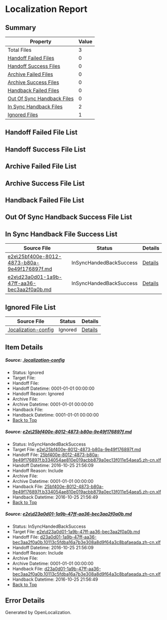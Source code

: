 # <a name='report-top'></a> Localization Report

## Summary
 Property | Value 
 -------- | ----- 
 Total Files | 3
[ Handoff Failed Files ](#handoff-failed-list)| 0
[ Handoff Success Files ](#handoff-success-list)| 0
[ Archive Failed Files ](#archive-failed-list)| 0
[ Archive Success Files ](#archive-success-list)| 0
[ Handback Failed Files ](#handback-failed-list)| 0
[ Out Of Sync Handback Files ](#outofsync-handback-success-list)| 0
[ In Sync Handback Files ](#insync-handback-success-list)| 2
[ Ignored Files ](#ignored-list)| 1

## <a name='handoff-failed-list'></a> Handoff Failed File List

## <a name='handoff-success-list'></a> Handoff Success File List

## <a name='archive-failed-list'></a> Archive Failed File List

## <a name='archive-success-list'></a> Archive Success File List

## <a name='handback-failed-list'></a> Handback Failed File List

## <a name='outofsync-handback-success-list'></a> Out Of Sync Handback Success File List

## <a name='insync-handback-success-list'></a> In Sync Handback File Success List
 Source File | Status | Details 
 ----------- | ------ | ------- 
 [e2e\25bf400e-8012-4873-b80a-9e49f176897f.md](https://github.com/OpenLocalizationTestOrg/ol-test0/blob/60e8838c7d4b8f46cb1daffed2d09a02d0eb9d2c/e2e/25bf400e-8012-4873-b80a-9e49f176897f.md) | InSyncHandedBackSuccess | [Details](#08c8b39825ef0bc281ae92b0ff5ebf0237cc2a171)
 [e2e\d23a0d01-1a9b-47ff-aa36-bec3aa2f0a0b.md](https://github.com/OpenLocalizationTestOrg/ol-test0/blob/795b34c8d191254daff998d03bf577c03a0af17a/e2e/d23a0d01-1a9b-47ff-aa36-bec3aa2f0a0b.md) | InSyncHandedBackSuccess | [Details](#3699845c750c1e5651064cb1125edae207eac0c12)

## <a name='ignored-list'></a> Ignored File List
 Source File | Status | Details 
 ----------- | ------ | ------- 
 [.localization-config](https://github.com/OpenLocalizationTestOrg/ol-test0/blob/795b34c8d191254daff998d03bf577c03a0af17a/.localization-config) | Ignored | [Details](#c268a05ecaa7ec85942ed632c29928ee5bd6da8d0)

## Item Details
##### <a name='c268a05ecaa7ec85942ed632c29928ee5bd6da8d0'></a> Source: [.localization-config](https://github.com/OpenLocalizationTestOrg/ol-test0/blob/795b34c8d191254daff998d03bf577c03a0af17a/.localization-config)
* Status: Ignored
* Target File: 
* Handoff File: 
* Handoff Datetime: 0001-01-01 00:00:00
* Handoff Reason: Ignored
* Archive File: 
* Archive Datetime: 0001-01-01 00:00:00
* Handback File: 
* Handback Datetime: 0001-01-01 00:00:00
* [Back to Top](#report-top)

##### <a name='08c8b39825ef0bc281ae92b0ff5ebf0237cc2a171'></a> Source: [e2e\25bf400e-8012-4873-b80a-9e49f176897f.md](https://github.com/OpenLocalizationTestOrg/ol-test0/blob/60e8838c7d4b8f46cb1daffed2d09a02d0eb9d2c/e2e/25bf400e-8012-4873-b80a-9e49f176897f.md)
* Status: InSyncHandedBackSuccess
* Target File: [e2e\25bf400e-8012-4873-b80a-9e49f176897f.md](https://github.com/OpenLocalizationTestOrg/ol-test0-zhcn/blob/525f24ac4dfe18485db9a313e005ff4d9f59e7fc/e2e/25bf400e-8012-4873-b80a-9e49f176897f.md)
* Handoff File: [25bf400e-8012-4873-b80a-9e49f176897f.b334054ae810e019acbb879a0ec13f011e54aea5.zh-cn.xlf](https://github.com/OpenLocalizationTestOrg/ol-test0-handoff/blob/5b6f584e267b02026bfef7b05e702202634b1d1b/ol-handoff/OpenLocalizationTestOrg/ol-test0-zhcn/shujia/mt/25bf400e-8012-4873-b80a-9e49f176897f.b334054ae810e019acbb879a0ec13f011e54aea5.zh-cn.xlf)
* Handoff Datetime: 2016-10-25 21:56:09
* Handoff Reason: Include
* Archive File: 
* Archive Datetime: 0001-01-01 00:00:00
* Handback File: [25bf400e-8012-4873-b80a-9e49f176897f.b334054ae810e019acbb879a0ec13f011e54aea5.zh-cn.xlf](https://github.com/OpenLocalizationTestOrg/ol-test0-handback/blob/a4871e1bdaafa1a39646eda15d7fac8a071ae297/ol-handback/OpenLocalizationTestOrg/ol-test0-zhcn/shujia/mt/25bf400e-8012-4873-b80a-9e49f176897f.b334054ae810e019acbb879a0ec13f011e54aea5.zh-cn.xlf)
* Handback Datetime: 2016-10-25 21:56:49
* [Back to Top](#report-top)

##### <a name='3699845c750c1e5651064cb1125edae207eac0c12'></a> Source: [e2e\d23a0d01-1a9b-47ff-aa36-bec3aa2f0a0b.md](https://github.com/OpenLocalizationTestOrg/ol-test0/blob/795b34c8d191254daff998d03bf577c03a0af17a/e2e/d23a0d01-1a9b-47ff-aa36-bec3aa2f0a0b.md)
* Status: InSyncHandedBackSuccess
* Target File: [e2e\d23a0d01-1a9b-47ff-aa36-bec3aa2f0a0b.md](https://github.com/OpenLocalizationTestOrg/ol-test0-zhcn/blob/525f24ac4dfe18485db9a313e005ff4d9f59e7fc/e2e/d23a0d01-1a9b-47ff-aa36-bec3aa2f0a0b.md)
* Handoff File: [d23a0d01-1a9b-47ff-aa36-bec3aa2f0a0b.10113c5fdba16a7b3e308a8d9f64a3c8bafaeada.zh-cn.xlf](https://github.com/OpenLocalizationTestOrg/ol-test0-handoff/blob/5b6f584e267b02026bfef7b05e702202634b1d1b/ol-handoff/OpenLocalizationTestOrg/ol-test0-zhcn/shujia/mt/d23a0d01-1a9b-47ff-aa36-bec3aa2f0a0b.10113c5fdba16a7b3e308a8d9f64a3c8bafaeada.zh-cn.xlf)
* Handoff Datetime: 2016-10-25 21:56:09
* Handoff Reason: Include
* Archive File: 
* Archive Datetime: 0001-01-01 00:00:00
* Handback File: [d23a0d01-1a9b-47ff-aa36-bec3aa2f0a0b.10113c5fdba16a7b3e308a8d9f64a3c8bafaeada.zh-cn.xlf](https://github.com/OpenLocalizationTestOrg/ol-test0-handback/blob/a4871e1bdaafa1a39646eda15d7fac8a071ae297/ol-handback/OpenLocalizationTestOrg/ol-test0-zhcn/shujia/mt/d23a0d01-1a9b-47ff-aa36-bec3aa2f0a0b.10113c5fdba16a7b3e308a8d9f64a3c8bafaeada.zh-cn.xlf)
* Handback Datetime: 2016-10-25 21:56:49
* [Back to Top](#report-top)


## Error Details

Generated by OpenLocalization.
